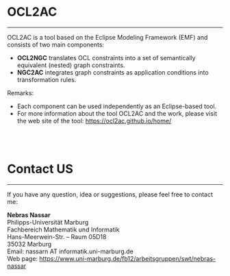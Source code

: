 # OCL2AC #
---

OCL2AC is a tool based on the Eclipse Modeling Framework (EMF) and consists of two main components:

   - **OCL2NGC** translates OCL constraints into a set of semantically equivalent (nested) graph constraints.
   - **NGC2AC** integrates graph constraints as application conditions into transformation rules.
   
Remarks:<br />
- Each component can be used independently as an Eclipse-based tool. <br />
- For more information about the tool OCL2AC and the work, please visit the web site of the tool: <a href="https://ocl2ac.github.io/home/" target="_blank">https://ocl2ac.github.io/home/</a>

<br />
<br />

# Contact US #
---

If you have any question, idea or suggestions, please feel free to contact me:

**Nebras Nassar**  <br />
Philipps-Universität Marburg <br/>
Fachbereich Mathematik und Informatik <br/>
Hans-Meerwein-Str. – Raum 05D18 <br/>
35032 Marburg <br/>
Email: nassarn AT informatik.uni-marburg.de <br/>
Web page: <a href="https://www.uni-marburg.de/fb12/arbeitsgruppen/swt/nebras-nassar" target="_blank">https://www.uni-marburg.de/fb12/arbeitsgruppen/swt/nebras-nassar</a>